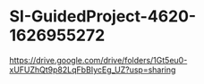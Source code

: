# SI-GuidedProject-4620-1626955272
https://drive.google.com/drive/folders/1Gt5eu0-xUFUZhQt9p82LqFbBIycEg_UZ?usp=sharing
